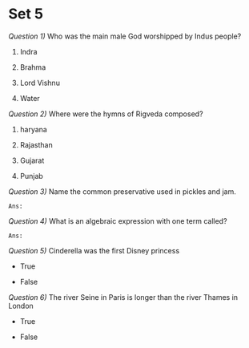 #	Set 5

_Question 1)_	Who was the main male God worshipped by Indus people?

1.	Indra

1.	Brahma

1.	Lord Vishnu

1.	Water




_Question 2)_	Where were the hymns of Rigveda composed?

1.	haryana

1.	Rajasthan

1.	Gujarat

1.	Punjab




_Question 3)_	Name the common preservative used in pickles and jam.

	Ans:




_Question 4)_	What is an algebraic expression with one term called?

	Ans:




_Question 5)_	Cinderella was the first Disney princess

*	True

*	False




_Question 6)_	The river Seine in Paris is longer than the river Thames in London

*	True

*	False




